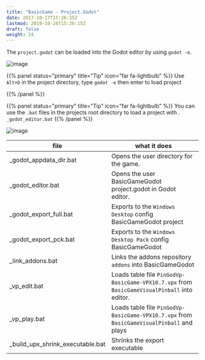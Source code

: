 ```yaml
---
title: "BasicGame - Project.Godot"
date: 2017-10-17T15:26:15Z
lastmod: 2019-10-26T15:26:15Z
draft: false
weight: 24
---
```


The `project.godot` can be loaded into the Godot editor by using `godot -e`.

![image](../../images/basicgame-project-files-addons.jpg)

{{% panel status="primary" title="Tip" icon="far fa-lightbulb" %}}
Use `Alt+D` in the project directory, type `godot -e` then enter to load project

{{% /panel %}}

{{% panel status="primary" title="Tip" icon="far fa-lightbulb" %}}
You can use the `.bat` files in the projects root directory to load a project with . `_godot_editor.bat` 
{{% /panel %}}

![image](../../images/basicgame-bats.jpg)

| file  | what it does |
| ------------- | ------------- |
| _godot_appdata_dir.bat  | Opens the user directory for the game. |
| _godot_editor.bat  | Opens the user BasicGameGodot project.godot in Godot editor. |
| _godot_export_full.bat  | Exports to the `Windows Desktop` config BasicGameGodot project |
| _godot_export_pck.bat  | Exports to the `Windows Desktop Pack` config BasicGameGodot |
| _link_addons.bat  | Links the addons repository `addons` into BasicGameGodot |
| _vp_edit.bat  | Loads table file `PinGodVp-BasicGame-VPX10.7.vpx` from `BasicGameVisualPinball` into editor. |
| _vp_play.bat  | Loads table file `PinGodVp-BasicGame-VPX10.7.vpx` from `BasicGameVisualPinball` and plays |
| _build_upx_shrink_executable.bat  | Shrinks the export executable |